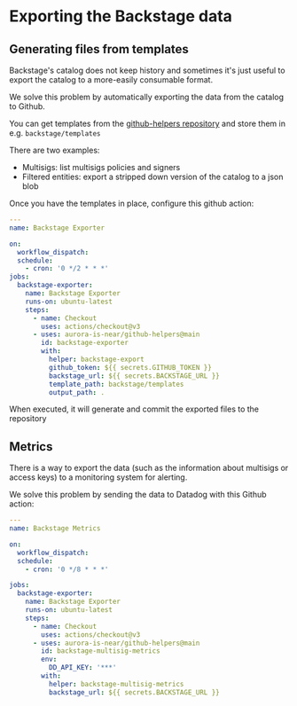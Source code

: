 # Exporting the Backstage data

## Generating files from templates

Backstage's catalog does not keep history and sometimes it's just useful to
export the catalog to a more-easily consumable format.

We solve this problem by automatically exporting the data from the catalog to Github.

You can get templates from the [github-helpers repository](https://github.com/aurora-is-near/github-helpers/blob/main/templates/backstage/multisigs.md.hbs)
and store them in e.g. `backstage/templates`

There are two examples:

- Multisigs: list multisigs policies and signers
- Filtered entities: export a stripped down version of the catalog to a json
  blob

Once you have the templates in place, configure this github action:

```yaml
---
name: Backstage Exporter

on:
  workflow_dispatch:
  schedule:
    - cron: '0 */2 * * *'
jobs:
  backstage-exporter:
    name: Backstage Exporter
    runs-on: ubuntu-latest
    steps:
      - name: Checkout
        uses: actions/checkout@v3
      - uses: aurora-is-near/github-helpers@main
        id: backstage-exporter
        with:
          helper: backstage-export
          github_token: ${{ secrets.GITHUB_TOKEN }}
          backstage_url: ${{ secrets.BACKSTAGE_URL }}
          template_path: backstage/templates
          output_path: .
```

When executed, it will generate and commit the exported files to the repository

## Metrics

There is a way to export the data (such as the
information about multisigs or access keys) to a monitoring system for alerting.

We solve this problem by sending the data to Datadog with this Github action:

```yaml
---
name: Backstage Metrics

on:
  workflow_dispatch:
  schedule:
    - cron: '0 */8 * * *'

jobs:
  backstage-exporter:
    name: Backstage Exporter
    runs-on: ubuntu-latest
    steps:
      - name: Checkout
        uses: actions/checkout@v3
      - uses: aurora-is-near/github-helpers@main
        id: backstage-multisig-metrics
        env:
          DD_API_KEY: '***'
        with:
          helper: backstage-multisig-metrics
          backstage_url: ${{ secrets.BACKSTAGE_URL }}
```
